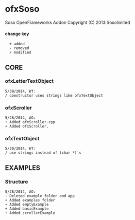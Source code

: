 ofxSoso
=======
Soso OpenFrameworks Addon
Copyright (C) 2013 Sosolimited

#### change key  
	  + added  
	  - removed  
	  / modified  


CORE
----
### ofxLetterTextObject
	5/30/2014, WT:
	/ constructor uses strings like ofxTextObject

### ofxScroller
	5/28/2014, AO:
	+ Added ofxScroller.cpp
	+ Added ofxScroller.

### ofxTextObject
	5/30/2014, WT:
	/ use strings instead of (char *)'s


EXAMPLES
----
### Structure
	5/28/2014, AO:
	- Deleted example folder and app
	+ Added examples folder
	+ Added emptyExample
	+ Added basicExample
	+ Added scrollerExample
